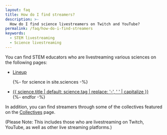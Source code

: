 ```yaml
---
layout: faq
title: How do I find streamers?
description: >-
  How do I find science livestreamers on Twitch and YouTube?
permalink: /faq/how-do-i-find-streamers
keywords:
  - STEM livestreaming
  - Science livestreaming
---
```

<p>
  You can find STEM educators who are livestreaming various sciences on the following pages:
</p>

<ul class="list-default">
  <li>
    <a href="{{ '/lineup' | relative_url }}">Lineup</a>
  </li>

  {%- for science in site.sciences -%}
  <li>
    <a href="{{ science.url }}" class="text-{{ science.tag }}">
      {{ science.title | default: science.tag | replace: '-', ' ' | capitalize }}
    </a>
  </li>
  {%- endfor -%}
</ul>

<p>
  In addition, you can find streamers through some of the collectives featured on the <a href="{{ '/collectives' | relative_url }}">Collectives</a> page.
</p>

<p>
  (Please Note: This includes those who are livestreaming on Twitch, YouTube, as well as other live streaming platforms.)
</p>
